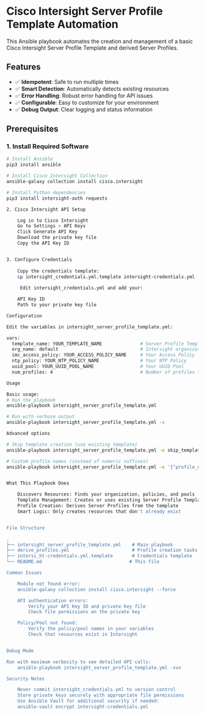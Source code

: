 # Cisco Intersight Server Profile Template Automation

This Ansible playbook automates the creation and management of a basic Cisco Intersight Server Profile Template and derived Server Profiles.

## Features

- ✅ **Idempotent**: Safe to run multiple times
- ✅ **Smart Detection**: Automatically detects existing resources
- ✅ **Error Handling**: Robust error handling for API issues
- ✅ **Configurable**: Easy to customize for your environment
- ✅ **Debug Output**: Clear logging and status information

## Prerequisites

### 1. Install Required Software

```bash
# Install Ansible
pip3 install ansible

# Install Cisco Intersight Collection
ansible-galaxy collection install cisco.intersight

# Install Python dependencies
pip3 install intersight-auth requests

2. Cisco Intersight API Setup

    Log in to Cisco Intersight
    Go to Settings > API Keys
    Click Generate API Key
    Download the private key file
    Copy the API Key ID


3. Configure Credentials
    
    Copy the credentials template:
	cp intersight_credentials.yml.template intersight-credentials.yml
   
     Edit intersight_credentials.yml and add your:

    API Key ID
    Path to your private key file

Configuration

Edit the variables in intersight_server_profile_template.yml:

vars:
  template_name: YOUR_TEMPLATE_NAME              # Server Profile Template name
  org_name: default                              # Intersight organization
  imc_access_policy: YOUR_ACCESS_POLICY_NAME     # Your Access Policy
  ntp_policy: YOUR_NTP_POLICY_NAME               # Your NTP Policy  
  uuid_pool: YOUR_UUID_POOL_NAME                 # Your UUID Pool
  num_profiles: 4                                # Number of profiles to create

Usage

Basic usage:
# Run the playbook
ansible-playbook intersight_server_profile_template.yml

# Run with verbose output
ansible-playbook intersight_server_profile_template.yml -v

Advanced options

# Skip template creation (use existing template)
ansible-playbook intersight_server_profile_template.yml -e skip_template_creation=true

# Custom profile names (instead of numeric suffixes)
ansible-playbook intersight_server_profile_template.yml -e '{"profile_names": ["WebServer-01", "WebServer-02", "AppServer-01"]}'


What This Playbook Does

    Discovers Resources: Finds your organization, policies, and pools
    Template Management: Creates or uses existing Server Profile Template
    Profile Creation: Derives Server Profiles from the template
    Smart Logic: Only creates resources that don't already exist


File Structure

.
├── intersight_server_profile_template.yml    # Main playbook
├── derive_profiles.yml                       # Profile creation tasks
├── intersi_ht-credentials.yml.template       # Credentials template
└── README.md                                # This file

Common Issues

    Module not found error:
	ansible-galaxy collection install cisco.intersight --force

    API authentication errors:
        Verify your API Key ID and private key file
        Check file permissions on the private key

    Policy/Pool not found:
        Verify the policy/pool names in your variables
        Check that resources exist in Intersight


Debug Mode

Run with maximum verbosity to see detailed API calls:
	ansible-playbook intersight_server_profile_template.yml -vvv

Security Notes

    Never commit intersight_credentials.yml to version control
    Store private keys securely with appropriate file permissions
    Use Ansible Vault for additional security if needed:
	ansible-vault encrypt intersight-credentials.yml
